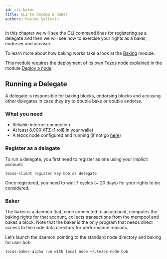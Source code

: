 ```yaml
---
id: cli-baker
title: CLI to become a baker
authors: Maxime Sallerin
---
```


In this chapter we will see the CLI command lines for registering as a delegate and then we will see how to exercise your rights as a baker, endorser and accuser.

To learn more about how baking works take a look at the [Baking](/baking) module.

This module requires the deployment of its own Tezos node explained in the module [Deploy a node](/deploy-a-node).

## Running a Delegate

A delegate is responsible for baking blocks, endorsing blocks and accusing other delegates in case they try to double bake or double endorse.

### What you need

- Reliable internet connection
- At least 8,000 XTZ (1 roll) in your wallet
- A tezos node configured and running (if not go [here](/deploy-a-node))


### Register as a delagate

To run a delegate, you first need to register as one using your implicit account:

```shell
tezos-client register key bob as delegate
```

Once registered, you need to wait 7 cycles (~ 20 days) for your rights to be considered.

### Baker

The baker is a daemon that, once connected to an account, computes the baking rights for that account, collects transactions from the mempool and bakes a block. Note that the baker is the only program that needs direct access to the node data directory for performance reasons.

Let’s launch the daemon pointing to the standard node directory and baking for user _bob_

```shell
tezos-baker-alpha run with local node ~/.tezos-node bob
```